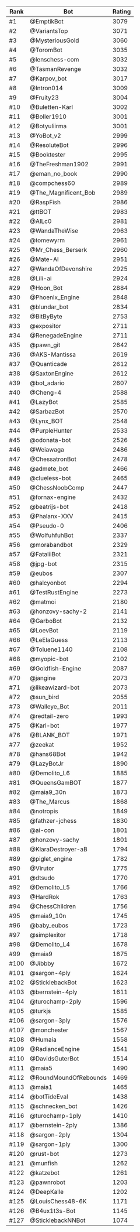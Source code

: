 Rank|Bot|Rating
---|---|---
#1|@EmptikBot|3079
#2|@VariantsTop|3071
#3|@MysteriousGold|3060
#4|@ToromBot|3035
#5|@lenschess-com|3032
#6|@TasmanRevenge|3032
#7|@Karpov_bot|3017
#8|@Intron014|3009
#9|@Fruity23|3004
#10|@Buletten-Karl|3002
#11|@Boller1910|3001
#12|@Botyuliirma|3001
#13|@YoBot_v2|2999
#14|@ResoluteBot|2996
#15|@Booktester|2995
#16|@TheFreshman1902|2991
#17|@eman_no_book|2990
#18|@compchess60|2989
#19|@The_Magnificent_Bob|2989
#20|@RaspFish|2986
#21|@ttBOT|2983
#22|@AILc0|2981
#23|@WandaTheWise|2963
#24|@tomewyrm|2961
#25|@Mr_Chess_Berserk|2960
#26|@Mate-AI|2951
#27|@WandaOfDevonshire|2925
#28|@Lili-ai|2924
#29|@Hoon_Bot|2884
#30|@Phoenix_Engine|2848
#31|@blundar_bot|2834
#32|@BitByByte|2753
#33|@expositor|2711
#34|@RenegadeEngine|2711
#35|@pawn_git|2642
#36|@AKS-Mantissa|2619
#37|@Quanticade|2612
#38|@SaxtonEngine|2612
#39|@bot_adario|2607
#40|@Cheng-4|2588
#41|@LazyBot|2585
#42|@SarbazBot|2570
#43|@Lynx_BOT|2548
#44|@PurpleHunter|2533
#45|@odonata-bot|2526
#46|@Weiawaga|2486
#47|@ChessatronBot|2478
#48|@admete_bot|2466
#49|@clueless-bot|2465
#50|@ChessNoobComp|2447
#51|@fornax-engine|2432
#52|@beatrijs-bot|2418
#53|@Phalanx-XXV|2415
#54|@Pseudo-0|2406
#55|@WolfuhfuhBot|2337
#56|@morabandbot|2329
#57|@FataliiBot|2321
#58|@jpg-bot|2315
#59|@eubos|2307
#60|@halcyonbot|2294
#61|@TestRustEngine|2273
#62|@matmoi|2180
#63|@honzovy-sachy-2|2141
#64|@GarboBot|2132
#65|@LoevBot|2119
#66|@LeElaGuess|2113
#67|@Toluene1140|2108
#68|@myopic-bot|2102
#69|@Goldfish-Engine|2087
#70|@jangine|2073
#71|@likeawizard-bot|2073
#72|@sun_bird|2055
#73|@Walleye_Bot|2011
#74|@redtail-zero|1993
#75|@Karl-bot|1977
#76|@BLANK_BOT|1971
#77|@zeekat|1952
#78|@hans68Bot|1942
#79|@LazyBotJr|1890
#80|@Demolito_L6|1885
#81|@QueensGamBOT|1877
#82|@maia9_30n|1873
#83|@The_Marcus|1868
#84|@notropis|1849
#85|@fathzer-jchess|1830
#86|@ai-con|1801
#87|@honzovy-sachy|1801
#88|@KlaraDestroyer-aB|1794
#89|@piglet_engine|1782
#90|@Virutor|1775
#91|@dtsudo|1770
#92|@Demolito_L5|1766
#93|@HardRok|1763
#94|@ChessChildren|1756
#95|@maia9_10n|1745
#96|@baby_eubos|1723
#97|@simplexitor|1718
#98|@Demolito_L4|1678
#99|@maia9|1675
#100|@Jibbby|1672
#101|@sargon-4ply|1624
#102|@SticklebackBot|1623
#103|@bernstein-4ply|1611
#104|@turochamp-2ply|1596
#105|@turkjs|1585
#106|@sargon-3ply|1576
#107|@monchester|1567
#108|@Humaia|1558
#109|@RadianceEngine|1541
#110|@DavidsGuterBot|1514
#111|@maia5|1490
#112|@RoundMoundOfRebounds|1469
#113|@maia1|1465
#114|@botTideEval|1438
#115|@schnecken_bot|1426
#116|@turochamp-1ply|1410
#117|@bernstein-2ply|1386
#118|@sargon-2ply|1304
#119|@sargon-1ply|1300
#120|@rust-bot|1273
#121|@munfish|1262
#122|@katzebot|1261
#123|@pawnrobot|1203
#124|@DeepKalle|1202
#125|@LouisChess48-6K|1171
#126|@B4ux1t3s-Bot|1145
#127|@SticklebackNNBot|1074
